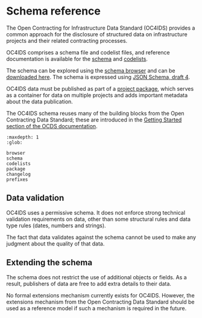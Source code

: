 # Schema reference

The Open Contracting for Infrastructure Data Standard (OC4IDS) provides a common approach for the disclosure of structured data on infrastructure projects and their related contracting processes.

OC4IDS comprises a schema file and codelist files, and reference documentation is available for the [schema](schema) and [codelists](codelists).

The schema can be explored using the [schema browser](browser) and can be [downloaded here](../../build/current_lang/project-schema.json). The schema is expressed using [JSON Schema, draft 4](https://tools.ietf.org/html/draft-zyp-json-schema-04).

OC4IDS data must be published as part of a [project package](package), which serves as a container for data on multiple projects and adds important metadata about the data publication.

The OC4IDS schema reuses many of the building blocks from the Open Contracting Data Standard; these are introduced in the [Getting Started section of the OCDS documentation](https://standard.open-contracting.org/1.1/en/getting_started/).

```{toctree}
:maxdepth: 1
:glob:

browser
schema
codelists
package
changelog
prefixes
```

## Data validation

OC4IDS uses a permissive schema. It does not enforce strong technical validation requirements on data, other than some structural rules and data type rules (dates, numbers and strings).

The fact that data validates against the schema cannot be used to make any judgment about the quality of that data.

## Extending the schema

The schema does not restrict the use of additional objects or fields. As a result, publishers of data are free to add extra details to their data.

No formal extensions mechanism currently exists for OC4IDS. However, the extensions mechanism from the Open Contracting Data Standard should be used as a reference model if such a mechanism is required in the future.
